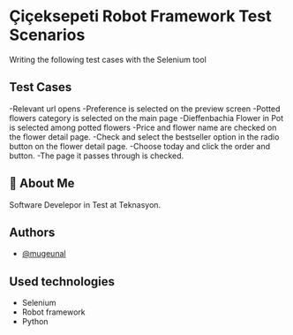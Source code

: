 
# Çiçeksepeti Robot Framework Test Scenarios

Writing the following test cases with the Selenium tool


## Test Cases

-Relevant url opens
-Preference is selected on the preview screen
-Potted flowers category is selected on the main page
-Dieffenbachia Flower in Pot is selected among potted flowers
-Price and flower name are checked on the flower detail page.
-Check and select the bestseller option in the radio button on the flower detail page.
-Choose today and click the order and button.
-The page it passes through is checked.


## 🚀 About Me

Software Develepor in Test at Teknasyon.


## Authors

- [@mugeunal](https://github.com/mugeunal)


## Used technologies

- Selenium
- Robot framework
- Python
